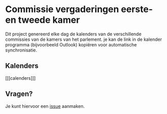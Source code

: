 # Commissie vergaderingen eerste- en tweede kamer
Dit project genereerd elke dag de kalenders van de verschillende commissies van de kamers van het parlement. je kan de link in de kalender programma (bijvoorbeeld Outlook) kopiëren voor automatische synchronisatie. 

## Kalenders
[[[calenders]]]

## Vragen?
Je kunt hiervoor een [issue](https://github.com/bingneef/rekenkamer-commissie-scraper/issues) aanmaken.